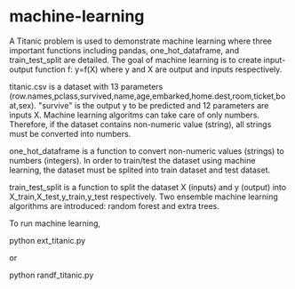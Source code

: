 # machine-learning
A Titanic problem is used to demonstrate machine learning where three important functions including pandas, one_hot_dataframe, and train_test_split are detailed.
The goal of machine learning is to create input-output function f: y=f(X) where y and X are output and inputs respectively.

titanic.csv is a dataset with 13 parameters (row.names,pclass,survived,name,age,embarked,home.dest,room,ticket,boat,sex). "survive" is the output y to be predicted and 12 parameters are inputs X.
Machine learning algoritms can take care of only numbers.
Therefore, if the dataset contains non-numeric value (string), all strings must be converted into numbers.

one_hot_dataframe is a function to convert non-numeric values (strings) to numbers (integers).
In order to train/test the dataset using machine learning, the dataset must be splited into train dataset and test dataset.

train_test_split is a function to split the dataset X (inputs) and y (output) into X_train,X_test,y_train,y_test respectively.
Two ensemble machine learning algorithms are introduced: random forest and extra trees.

To run machine learning, 

python ext_titanic.py

or

python randf_titanic.py
